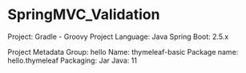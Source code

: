 # SpringMVC_Validation

Project: Gradle - Groovy Project
Language: Java
Spring Boot: 2.5.x

Project Metadata
Group: hello
Name: thymeleaf-basic
Package name: hello.thymeleaf
Packaging: Jar
Java: 11
